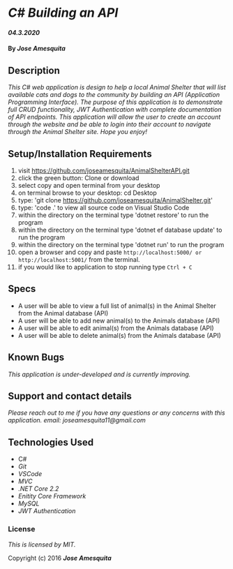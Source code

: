 # _C# Building an API_

#### _04.3.2020_

#### By _**Jose Amesquita**_

## Description

_This C# web application is design to help a local Animal Shelter that will list available cats and dogs to the community by building an API (Application Programming Interface). The purpose of this application is to demonstrate full CRUD functionality, JWT Authentication with complete documentation of API endpoints. This application will allow the user to create an account through the website and be able to login into their account to navigate through the Animal Shelter site. Hope you enjoy!_

## Setup/Installation Requirements

1. visit https://github.com/joseamesquita/AnimalShelterAPI.git
2. click the green button: Clone or download 
3. select copy and open terminal from your desktop
4. on terminal browse to your desktop: cd Desktop
5. type: 'git clone https://github.com/joseamesquita/AnimalShelter.git'
6. type: 'code .' to view all source code on Visual Studio Code
7. within the directory on the terminal type 'dotnet restore' to run the program
8. within the directory on the terminal type 'dotnet ef database update' to run the program
9. within the directory on the terminal type 'dotnet run' to run the program
10. open a browser and copy and paste ```http://localhost:5000/ or http://localhost:5001/``` from the terminal. 
11. if you would like to application to stop running type ```Ctrl + C```

## Specs

* A user will be able to view a full list of animal(s) in the Animal Shelter from the Animal database (API)
* A user will be able to add new animal(s) to the Animals database (API)
* A user will be able to edit animal(s) from the Animals database (API)
* A user will be able to delete animal(s) from the Animals database (API)


## Known Bugs

_This application is under-developed and is currently improving._

## Support and contact details

_Please reach out to me if you have any questions or any concerns with this application. email: joseamesquita11@gmail.com_

## Technologies Used

* C#
* _Git_
* _VSCode_
* _MVC_
* _.NET Core 2.2_ 
* _Enitity Core Framework_
* _MySQL_
* _JWT Authentication_

### License

*This is licensed by MIT.*

Copyright (c) 2016 **_Jose Amesquita_**